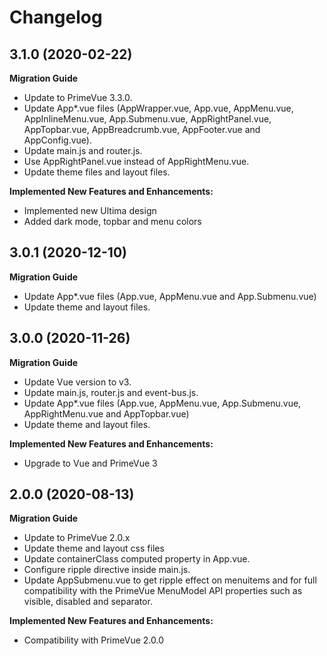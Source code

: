 # Changelog

## 3.1.0 (2020-02-22)

**Migration Guide**

- Update to PrimeVue 3.3.0.
- Update App*.vue files (AppWrapper.vue, App.vue, AppMenu.vue, AppInlineMenu.vue, App.Submenu.vue, AppRightPanel.vue, AppTopbar.vue, AppBreadcrumb.vue, AppFooter.vue and AppConfig.vue).
- Update main.js and router.js.
- Use AppRightPanel.vue instead of AppRightMenu.vue.
- Update theme files and layout files.

**Implemented New Features and Enhancements:**

- Implemented new Ultima design
- Added dark mode, topbar and menu colors

## 3.0.1 (2020-12-10)

**Migration Guide**

- Update App*.vue files (App.vue, AppMenu.vue and App.Submenu.vue)
- Update theme and layout files.

## 3.0.0 (2020-11-26)

**Migration Guide**

- Update Vue version to v3.
- Update main.js, router.js and event-bus.js.
- Update App*.vue files (App.vue, AppMenu.vue, App.Submenu.vue, AppRightMenu.vue and AppTopbar.vue)
- Update theme and layout files.

**Implemented New Features and Enhancements:**

- Upgrade to Vue and PrimeVue 3

## 2.0.0 (2020-08-13)

**Migration Guide**

- Update to PrimeVue 2.0.x
- Update theme and layout css files
- Update containerClass computed property in App.vue.
- Configure ripple directive inside main.js.
- Update AppSubmenu.vue to get ripple effect on menuitems and for full compatibility with the PrimeVue MenuModel API properties such as visible, disabled and separator.

**Implemented New Features and Enhancements:**

- Compatibility with PrimeVue 2.0.0
